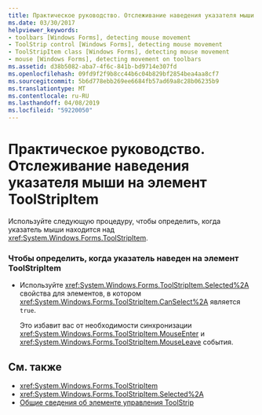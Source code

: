 ```yaml
---
title: Практическое руководство. Отслеживание наведения указателя мыши на элемент ToolStripItem
ms.date: 03/30/2017
helpviewer_keywords:
- toolbars [Windows Forms], detecting mouse movement
- ToolStrip control [Windows Forms], detecting mouse movement
- ToolStripItem class [Windows Forms], detecting mouse movement
- mouse [Windows Forms], detecting movement on toolbars
ms.assetid: d38b5082-aba7-4f6c-841b-bd9714e307fd
ms.openlocfilehash: 09fd9f2f9b8cc44b6c04b829bf2854bea4aa8cf7
ms.sourcegitcommit: 5b6d778ebb269ee6684fb57ad69a8c28b06235b9
ms.translationtype: MT
ms.contentlocale: ru-RU
ms.lasthandoff: 04/08/2019
ms.locfileid: "59220050"
---
```

# <a name="how-to-detect-when-the-mouse-pointer-is-over-a-toolstripitem"></a>Практическое руководство. Отслеживание наведения указателя мыши на элемент ToolStripItem
Используйте следующую процедуру, чтобы определить, когда указатель мыши находится над <xref:System.Windows.Forms.ToolStripItem>.  
  
### <a name="to-detect-when-the-pointer-is-over-a-toolstripitem"></a>Чтобы определить, когда указатель наведен на элемент ToolStripItem  
  
-   Используйте <xref:System.Windows.Forms.ToolStripItem.Selected%2A> свойства для элементов, в котором <xref:System.Windows.Forms.ToolStripItem.CanSelect%2A> является `true`.  
  
     Это избавит вас от необходимости синхронизации <xref:System.Windows.Forms.ToolStripItem.MouseEnter> и <xref:System.Windows.Forms.ToolStripItem.MouseLeave> события.  
  
## <a name="see-also"></a>См. также

- <xref:System.Windows.Forms.ToolStripItem>
- <xref:System.Windows.Forms.ToolStripItem.Selected%2A>
- [Общие сведения об элементе управления ToolStrip](toolstrip-control-overview-windows-forms.md)
